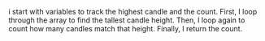 i start with variables to track the highest candle and the count. First, I loop through the array to find the tallest candle height. Then, I loop again to count how many candles match that height. Finally, I return the count.